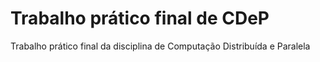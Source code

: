 # Trabalho prático final de CDeP
Trabalho prático final da disciplina de Computação Distribuída e Paralela
